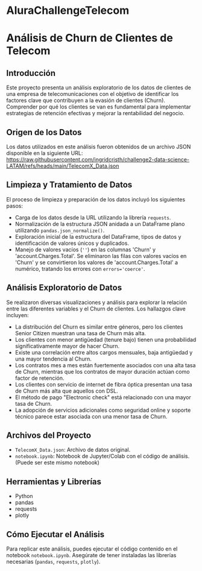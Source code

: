 # AluraChallengeTelecom

# Análisis de Churn de Clientes de Telecom

## Introducción

Este proyecto presenta un análisis exploratorio de los datos de clientes de una empresa de telecomunicaciones con el objetivo de identificar los factores clave que contribuyen a la evasión de clientes (Churn). Comprender por qué los clientes se van es fundamental para implementar estrategias de retención efectivas y mejorar la rentabilidad del negocio.

## Origen de los Datos

Los datos utilizados en este análisis fueron obtenidos de un archivo JSON disponible en la siguiente URL:
https://raw.githubusercontent.com/ingridcristh/challenge2-data-science-LATAM/refs/heads/main/TelecomX_Data.json 

## Limpieza y Tratamiento de Datos

El proceso de limpieza y preparación de los datos incluyó los siguientes pasos:

- Carga de los datos desde la URL utilizando la librería `requests`.
- Normalización de la estructura JSON anidada a un DataFrame plano utilizando `pandas.json_normalize()`.
- Exploración inicial de la estructura del DataFrame, tipos de datos y identificación de valores únicos y duplicados.
- Manejo de valores vacíos (`''`) en las columnas 'Churn' y 'account.Charges.Total'. Se eliminaron las filas con valores vacíos en 'Churn' y se convirtieron los valores de 'account.Charges.Total' a numérico, tratando los errores con `errors='coerce'`.

## Análisis Exploratorio de Datos 

Se realizaron diversas visualizaciones y análisis para explorar la relación entre las diferentes variables y el Churn de clientes. Los hallazgos clave incluyen:

- La distribución del Churn es similar entre géneros, pero los clientes Senior Citizen muestran una tasa de Churn más alta.
- Los clientes con menor antigüedad (tenure bajo) tienen una probabilidad significativamente mayor de hacer Churn.
- Existe una correlación entre altos cargos mensuales, baja antigüedad y una mayor tendencia al Churn.
- Los contratos mes a mes están fuertemente asociados con una alta tasa de Churn, mientras que los contratos de mayor duración actúan como factor de retención.
- Los clientes con servicio de internet de fibra óptica presentan una tasa de Churn más alta que aquellos con DSL.
- El método de pago "Electronic check" está relacionado con una mayor tasa de Churn.
- La adopción de servicios adicionales como seguridad online y soporte técnico parece estar asociada con una menor tasa de Churn.


## Archivos del Proyecto

- `TelecomX_Data.json`: Archivo de datos original.
- `notebook.ipynb`: Notebook de Jupyter/Colab con el código de análisis. (Puede ser este mismo notebook)

## Herramientas y Librerías

- Python
- pandas
- requests
- plotly

## Cómo Ejecutar el Análisis

Para replicar este análisis, puedes ejecutar el código contenido en el notebook `notebook.ipynb`. Asegúrate de tener instaladas las librerías necesarias (`pandas`, `requests`, `plotly`).
